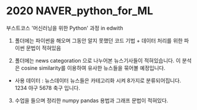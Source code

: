 # 2020 NAVER_python_for_ML
부스트코스 '머신러닝을 위한 Python' 과정 in edwith

1) 폴더에는 파이썬을 해오며 그동안 알지 못했던 코드 기법 + 데이터 처리를 위한 파이썬 문법이 적혀있음

2) 폴더에는 news categoration 으로 나누어본 뉴스기사들이 적혀있습니다. 이 분석은 cosine similarity를 이용하여 
유사한 뉴스들을 묶어볼 예정입니다. 

- 사용 데이터 : 뉴스데이터 
뉴스들은 카테고리화 시켜 8가지로 분류되어집니다. 1234 야구 5678 축구 입니다.

3) 수업을 들으며 정리한 numpy pandas 용법과 그래프 문법이 적혀있다.




